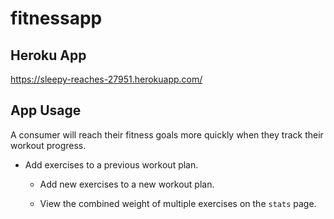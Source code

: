 # fitnessapp

## Heroku App

https://sleepy-reaches-27951.herokuapp.com/

## App Usage 

A consumer will reach their fitness goals more quickly when they track their workout progress.

* Add exercises to a previous workout plan.

  * Add new exercises to a new workout plan.

  * View the combined weight of multiple exercises on the `stats` page.

